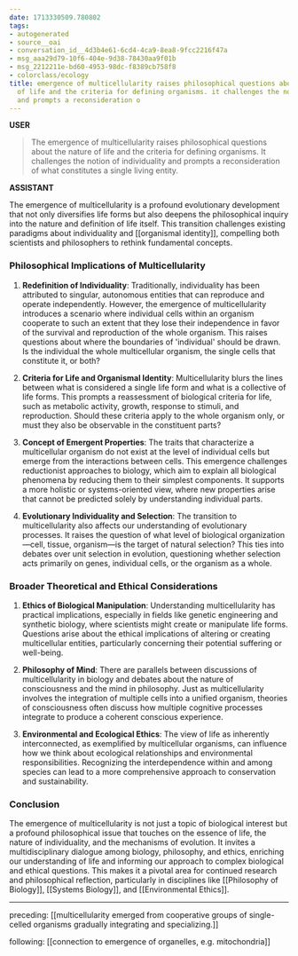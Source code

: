 ```yaml
---
date: 1713330509.780802
tags:
- autogenerated
- source__oai
- conversation_id__4d3b4e61-6cd4-4ca9-8ea8-9fcc2216f47a
- msg_aaa29d79-10f6-404e-9d38-78430aa9f01b
- msg_2212211e-bd60-4953-98dc-f8389cb758f8
- colorclass/ecology
title: emergence of multicellularity raises philosophical questions about the nature
  of life and the criteria for defining organisms. it challenges the notion of individuality
  and prompts a reconsideration o
---
```


**USER**

>The emergence of multicellularity raises philosophical questions about the nature of life and the criteria for defining organisms. It challenges the notion of individuality and prompts a reconsideration of what constitutes a single living entity.


**ASSISTANT**

The emergence of multicellularity is a profound evolutionary development that not only diversifies life forms but also deepens the philosophical inquiry into the nature and definition of life itself. This transition challenges existing paradigms about individuality and [[organismal identity]], compelling both scientists and philosophers to rethink fundamental concepts.

### Philosophical Implications of Multicellularity

1. **Redefinition of Individuality**: Traditionally, individuality has been attributed to singular, autonomous entities that can reproduce and operate independently. However, the emergence of multicellularity introduces a scenario where individual cells within an organism cooperate to such an extent that they lose their independence in favor of the survival and reproduction of the whole organism. This raises questions about where the boundaries of 'individual' should be drawn. Is the individual the whole multicellular organism, the single cells that constitute it, or both?

2. **Criteria for Life and Organismal Identity**: Multicellularity blurs the lines between what is considered a single life form and what is a collective of life forms. This prompts a reassessment of biological criteria for life, such as metabolic activity, growth, response to stimuli, and reproduction. Should these criteria apply to the whole organism only, or must they also be observable in the constituent parts?

3. **Concept of Emergent Properties**: The traits that characterize a multicellular organism do not exist at the level of individual cells but emerge from the interactions between cells. This emergence challenges reductionist approaches to biology, which aim to explain all biological phenomena by reducing them to their simplest components. It supports a more holistic or systems-oriented view, where new properties arise that cannot be predicted solely by understanding individual parts.

4. **Evolutionary Individuality and Selection**: The transition to multicellularity also affects our understanding of evolutionary processes. It raises the question of what level of biological organization—cell, tissue, organism—is the target of natural selection? This ties into debates over unit selection in evolution, questioning whether selection acts primarily on genes, individual cells, or the organism as a whole.

### Broader Theoretical and Ethical Considerations

1. **Ethics of Biological Manipulation**: Understanding multicellularity has practical implications, especially in fields like genetic engineering and synthetic biology, where scientists might create or manipulate life forms. Questions arise about the ethical implications of altering or creating multicellular entities, particularly concerning their potential suffering or well-being.

2. **Philosophy of Mind**: There are parallels between discussions of multicellularity in biology and debates about the nature of consciousness and the mind in philosophy. Just as multicellularity involves the integration of multiple cells into a unified organism, theories of consciousness often discuss how multiple cognitive processes integrate to produce a coherent conscious experience.

3. **Environmental and Ecological Ethics**: The view of life as inherently interconnected, as exemplified by multicellular organisms, can influence how we think about ecological relationships and environmental responsibilities. Recognizing the interdependence within and among species can lead to a more comprehensive approach to conservation and sustainability.

### Conclusion

The emergence of multicellularity is not just a topic of biological interest but a profound philosophical issue that touches on the essence of life, the nature of individuality, and the mechanisms of evolution. It invites a multidisciplinary dialogue among biology, philosophy, and ethics, enriching our understanding of life and informing our approach to complex biological and ethical questions. This makes it a pivotal area for continued research and philosophical reflection, particularly in disciplines like [[Philosophy of Biology]], [[Systems Biology]], and [[Environmental Ethics]].


---

preceding: [[multicellularity emerged from cooperative groups of single-celled organisms gradually integrating and specializing.]]  


following: [[connection to emergence of organelles, e.g. mitochondria]]
